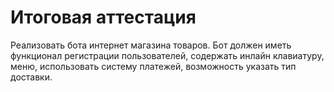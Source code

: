 # Итоговая аттестация

Реализовать бота интернет магазина товаров. Бот должен иметь функционал регистрации пользователей, содержать инлайн клавиатуру, меню, использовать систему платежей, возможность указать тип доставки.
